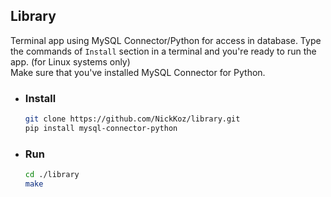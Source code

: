 ## Library

Terminal app using MySQL Connector/Python for access in database. Type the commands of `Install` section
in a terminal and you're ready to run the app. (for Linux systems only)  
Make sure that you've installed MySQL Connector for Python.

- ### Install
    ```bash
    git clone https://github.com/NickKoz/library.git
    pip install mysql-connector-python
    ```

- ### Run
    ```bash
    cd ./library
    make
    ```
